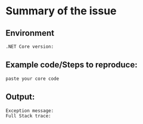 # Summary of the issue



## Environment

```
.NET Core version:
```

## Example code/Steps to reproduce:

```
paste your core code
```

## Output:

```
Exception message:
Full Stack trace:
```

